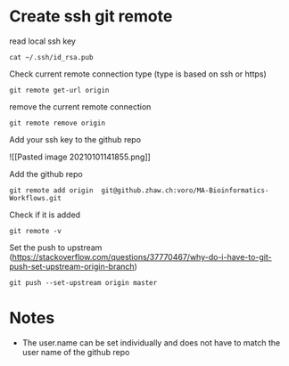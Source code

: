 # Create ssh git remote 

read local ssh key

	
	cat ~/.ssh/id_rsa.pub

Check current remote connection type (type is based on ssh or https)	
	
	git remote get-url origin

remove the current remote connection

	git remote remove origin

Add your ssh key to the github repo

![[Pasted image 20210101141855.png]]

Add the github repo

	git remote add origin  git@github.zhaw.ch:voro/MA-Bioinformatics-Workflows.git

Check if it is added

	git remote -v

Set the push to upstream (https://stackoverflow.com/questions/37770467/why-do-i-have-to-git-push-set-upstream-origin-branch)

	git push --set-upstream origin master
	
# Notes
* The user.name can be set individually and does not have to match the user name of the github repo